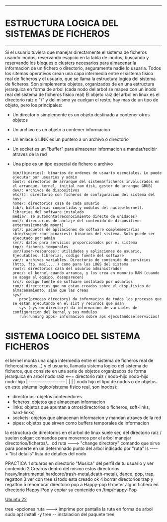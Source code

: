 
 ----------------------------------------------------------------------------------
 # ESTRUCTURA LOGICA DEL SISTEMAS DE FICHEROS
 -----------------------------------------------------------------------------------

Si el usuario tuviera que manejar directamente el sistema de ficheros usando inodos, reservando esapcio en la tabla de inodos, buscando y reservando los bloques o clusters necesarios para almacenar la informacion de un fichero o directorio, seguramente nadie lo usuaria. 
Todos los sitemas operativos crean una capa intermedia entre el sistema fisico real de ficheros y el usuario, que se llama la estructura logica del sistema de ficheros. 
Son simplemente objetos, organizados de en una estructura jerarquica en forma de arbol (cada nodo del arbol se mapea con un inodo real del sistema de ficheros fisico real)
El objeto raiz del arbol en linux es el directorio raiz o "/" y del mismo ya cuelgan el resto; hay mas de un tipo de objeto, pero los principales:

  - Un directorio simplemente es un objeto destinado a contener otros objetos
  - Un archivo es un objeto a contener informacion
  - Un enlace o LINK es un puntero a un archivo o directorio
  - Un socket es un "buffer" para almacenar informacion a mandar/recibir atraves de la red
  - Una pipe es un tipo especial de fichero o archivo

        bin/(binaries): binarios de ordenes de usuario esenciales. Lo puede ejecutar por usuarios y admin
        boot/: directorio de arranque del sistema(ficheros involucrados en el arranque, kernel, initial ram disk, gestor de arranque GRUB)
        dev/: Archivos de dispositivos
        etc/(): directorio con ficheros de configuracion del sistema del host
        home/: directorios casa de cada usuario
        lib/: bibliotecas compartidas y modulos del nucleo(kernel). librerias del software instalado
        media/: se automonta(reconocimiento directo de unidades)
        mnt/: directorios de anclaje del contenido de dispositivos externos(comando mount)
        opt/: paquetes de apliaciones de software complementarias
        sbin/(super-root binaries): binarios del sistema. Solo puede ser ejecutado por admin
        svr/: datos para servicios proporcionados por el sistema
        tmp/: ficheros temporales
        usr/(user-resources): utilidades y apliaciones de usuario. Ejecutables, librerias, codigo fuente del software
        var/: archivos variables. Directorio de contenido de servicios (http, ftp, mail,...) como para los LOGS del sistema
        root/: directorios casa del usuario administrador
        proc/: el kernel cuando arranca, y los crea en memoria RAM (cuando se apaga el equipo, desaparecen)
        src/: codigo fuente de software instalado por usuarios
        run/: directorios que no estan creados sobre el disp.fisico de almacenamiento, sino que las creas
        sys/
           proc(process directory) da informacion de todos los procesos que se estan ejecutando en el sist y recursos que usan
           sys (system directory) da informacion de variables de configuracion del kernel y sus modulos
           run(running apps) informacion sobre aps ejecutandose(servicios)
        

# SISTEMA LOGICO DEL SISTEMA FICHEROS
el kernel monta una capa intermedia entre el sistema de ficheros real de ficheros(inodos...) y el usuario, llamada sistema logico del sistema de ficheros, que consiste en una serie de objetos organizados de forma jerarquica en arbol
nodo raiz <=== directorio raiz /
nodo-hijo   nodo-hijo     nodo-hijo
                            |
                        ------------------
                        |    |    |     |
                        nodo
                        hijo
el tipo de nodos o de objetos en este sistema logico(sistema fisico real, son inodos):
- directorios: objetos contenedores
- ficheros: objetos que almacenan informacion
- links: objetos que apuntan a otros(directorios o ficheros, soft-links, hard-links)
- sockets: objetos que almacenan informacion y mandan atraves de la red
- pipes: objetos que sirven como buffers temporales de informacion

la estructura de directorios en el arbol de linux suele ser, del directorio raiz / suelen colgar:
comandos para movernos por el arbol manejar directorios/ficheros/...
cd ruta ---> "change directory" comando que sirve para ponerte en un determinado punto del arbol indicado por "ruta"
ls ----> "list details" lista de detalles del nodo

PRACTICA
1 situaros en directorio "Musica" del perfil de tu usuario y ver contenido
2 Crearos dentro del mismo estos directorios
  heavy/instrumental,hardcore/trash-metal,death-metal), dance, pop, trap, regatton
3 ver con tree si todo esta creado ok
4 borrar directorios trap y regatton
5 renombrar directorio pop a Happy-pop 
6 meter algun fichero en directorio Happy-Pop y copiar su contenido en /tmp/Happy-Pop

<a href="https://releases.ubuntu.com/jammy/">Ubuntu 22</a>

tree -opciones ruta ---> imprime por pantalla la ruta en forma de arbol
sudo apt install -y tree -- instalacion del paquete tree
